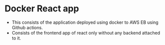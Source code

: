 # Docker React app

- This consists of the application deployed using docker to AWS EB using Github actions.
- Consists of the frontend app of react only without any backend attached to it.
